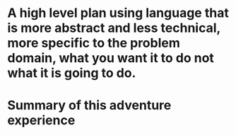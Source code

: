 # A high level plan using language that is more abstract and less technical, more specific to the problem domain, what you want it to do not what it is going to do.

# Summary of this adventure experience